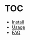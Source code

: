 # TOC
- [Install](https://github.com/DoctorFuchs/foxy/blob/master/docs/install.md)
- [Usage](https://github.com/DoctorFuchs/foxy/blob/master/docs/usage.md)
- [FAQ](https://github.com/DoctorFuchs/foxy/blob/master/docs/faq.md)